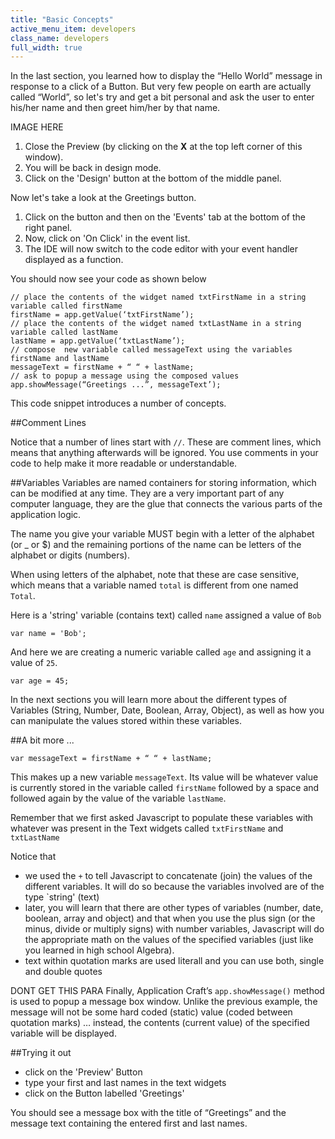 ```yaml
---
title: "Basic Concepts"
active_menu_item: developers
class_name: developers
full_width: true
---
```


In the last section, you learned how to display the “Hello World” message in response to a click of a Button. But very few people on earth are actually called “World”, so let's try and get a bit personal and ask the user to enter his/her name and then greet him/her by that name.

IMAGE HERE

1. Close the Preview (by clicking on the **X** at the top left corner of this window).
1. You will be back in design mode.
1. Click on the 'Design' button at the bottom of the middle panel.

Now let's take a look at the Greetings button.

1. Click on the button and then on the 'Events' tab at the bottom of the right panel.
1. Now, click on 'On Click' in the event list.
1. The IDE will now switch to the code editor with your event handler displayed as a function.

You should now see your code as shown below

    // place the contents of the widget named txtFirstName in a string variable called firstName
    firstName = app.getValue(‘txtFirstName’);
    // place the contents of the widget named txtLastName in a string variable called lastName
    lastName = app.getValue(‘txtLastName’);
    // compose  new variable called messageText using the variables firstName and lastName
    messageText = firstName + “ “ + lastName;
    // ask to popup a message using the composed values
    app.showMessage(“Greetings ...”, messageText’);

This code snippet introduces a number of concepts.

##Comment Lines

Notice that a number of lines start with `//`. These are comment lines, which means that anything afterwards will be ignored. You use comments in your code to help make it more readable or understandable.

##Variables
Variables are named containers for storing information, which can be modified at any time. They are a very important part of any computer language, they are the glue that connects the various parts of the application logic.

The name you give your variable MUST begin with a letter of the alphabet (or _ or $) and the remaining portions of the name can be letters of the alphabet or digits (numbers).

When using letters of the alphabet, note that these are case sensitive, which means that a variable named `total` is different from one named `Total`.

Here is a 'string' variable (contains text) called `name` assigned a value of `Bob`

    var name = 'Bob';

And here we are creating a numeric variable called `age` and assigning it a value of `25`.

    var age = 45;

In the next sections you will learn more about the different types of Variables (String, Number, Date, Boolean, Array, Object), as well as how you can manipulate the values stored within these variables.


##A bit more ...

    var messageText = firstName + “ “ + lastName;

This makes up a new variable `messageText`. Its value will be whatever value is currently stored in the variable called `firstName` followed by a space and followed again by the value of the variable `lastName`.

Remember that we first asked Javascript to populate these variables with whatever was present in the Text widgets called `txtFirstName` and `txtLastName`


Notice that

 - we used the `+` to tell Javascript to concatenate (join) the values of the different variables. It will do so because the variables involved are of the type `string' (text)
 - later, you will learn that there are other types of variables (number, date, boolean, array and object) and that when you use the plus sign (or the minus, divide or multiply signs) with number variables, Javascript will do the appropriate math on the values of the specified variables (just like you learned in high school Algebra).
 - text within quotation marks are used literall and you can use both, single and double quotes


DONT GET THIS PARA Finally, Application Craft’s `app.showMessage()` method is used to popup a message box window. Unlike the previous example, the message will not be some hard coded (static) value (coded between quotation marks) … instead, the contents (current value) of the specified variable will be displayed.

##Trying it out

+ click on the 'Preview' Button
+ type your first and last names in the text widgets
+ click on the Button labelled 'Greetings'

You should see a message box with the title of “Greetings” and the message text containing the entered first and last names.

